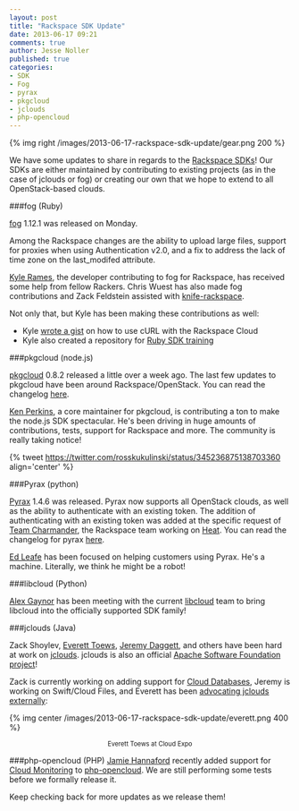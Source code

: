 ```yaml
---
layout: post
title: "Rackspace SDK Update"
date: 2013-06-17 09:21
comments: true
author: Jesse Noller
published: true
categories: 
- SDK
- Fog
- pyrax
- pkgcloud
- jclouds
- php-opencloud
---
```

{% img right /images/2013-06-17-rackspace-sdk-update/gear.png 200 %}

We have some updates to share in regards to the [Rackspace SDKs][1]! Our SDKs are either maintained by contributing to existing projects (as in the case of jclouds or fog) or creating our own that we hope to extend to all OpenStack-based clouds. 

###fog (Ruby)

[fog][2] 1.12.1 was released on Monday.

Among the Rackspace changes are the ability to upload large files, support for proxies when using Authentication v2.0, and a fix to address the lack of time zone on the last_modifed attribute.

[Kyle Rames][3], the developer contributing to fog for Rackspace, has received some help from fellow Rackers. Chris Wuest has also made fog contributions and Zack Feldstein assisted with [knife-rackspace][4].

Not only that, but Kyle has been making these contributions as well:

* Kyle [wrote a gist][5] on how to use cURL with the Rackspace Cloud
* Kyle also created a repository for [Ruby SDK training][6]

<!--More-->

###pkgcloud (node.js)

[pkgcloud][7] 0.8.2 released a little over a week ago. The last few updates to pkgcloud have been around Rackspace/OpenStack. You can read the changelog [here][8].

[Ken Perkins][9], a core maintainer for pkgcloud, is contributing a ton to make the node.js SDK spectacular. He's been driving in huge amounts of contributions, tests, support for Rackspace and more. The community is really taking notice!

{% tweet https://twitter.com/rosskukulinski/status/345236875138703360 align='center' %}

###Pyrax (python)

[Pyrax][10] 1.4.6 was released. Pyrax now supports all OpenStack clouds, as well as the ability to authenticate with an existing token. The addition of authenticating with an existing token was added at the specific request of [Team Charmander][11], the Rackspace team working on [Heat][12]. You can read the changelog for pyrax [here][13]. 

[Ed Leafe][14] has been focused on helping customers using Pyrax. He's a machine. Literally, we think he might be a robot!

###libcloud (Python)

[Alex Gaynor][15] has been meeting with the current [libcloud][16] team to bring libcloud into the officially supported SDK family!

###jclouds (Java)

Zack Shoylev, [Everett Toews][17], [Jeremy Daggett][18], and others have been hard at work on [jclouds][19]. jclouds is also an official [Apache Software Foundation project][20]!

Zack is currently working on adding support for [Cloud Databases][21], Jeremy is working on Swift/Cloud Files, and Everett has been [advocating jclouds externally][22]:

{% img center /images/2013-06-17-rackspace-sdk-update/everett.png 400 %}
<p style="text-align: center; font-size: 80%">Everett Toews at Cloud Expo</p>

###php-opencloud (PHP)
[Jamie Hannaford][23] recently added support for [Cloud Monitoring][24] to [php-opencloud][25]. We are still performing some tests before we formally release it.

Keep checking back for more updates as we release them!

[1]: http://developer.rackspace.com/#home-sdks
[2]: https://rubygems.org/gems/fog
[3]: https://twitter.com/krames
[4]: https://github.com/opscode/knife-rackspace
[5]: https://gist.github.com/krames/5775104
[6]: https://github.com/rackerlabs/ruby-sdk-training
[7]: https://github.com/nodejitsu/pkgcloud
[8]: https://github.com/nodejitsu/pkgcloud/blob/master/CHANGELOG.md
[9]: https://twitter.com/kenperkins
[10]: https://github.com/rackspace/pyrax
[11]: http://developer.rackspace.com/blog/autoscale-and-orchestration-the-heat-of-openstack.html
[12]: https://wiki.openstack.org/wiki/Heat
[13]: https://github.com/rackspace/pyrax/blob/master/RELEASENOTES.md
[14]: https://twitter.com/EdLeafe
[15]: https://twitter.com/alex_gaynor
[16]: http://libcloud.apache.org/
[17]: https://twitter.com/everett_toews
[18]: https://twitter.com/jeremy_daggett
[19]: http://jclouds.incubator.apache.org/
[20]: http://developer.rackspace.com/blog/jclouds-1-6-0.html
[21]: http://www.rackspace.com/cloud/databases/
[22]: http://blog.phymata.com/
[23]: https://twitter.com/jamiehannaford
[24]: http://www.rackspace.com/cloud/monitoring/
[25]: https://github.com/rackspace/php-opencloud